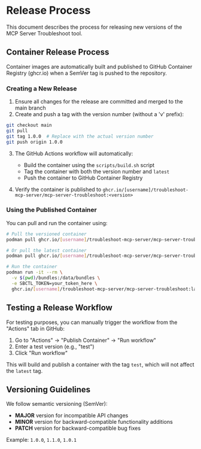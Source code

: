 # Release Process

This document describes the process for releasing new versions of the MCP Server Troubleshoot tool.

## Container Release Process

Container images are automatically built and published to GitHub Container Registry (ghcr.io) when a SemVer tag is pushed to the repository.

### Creating a New Release

1. Ensure all changes for the release are committed and merged to the main branch
2. Create and push a tag with the version number (without a 'v' prefix):

```bash
git checkout main
git pull
git tag 1.0.0  # Replace with the actual version number
git push origin 1.0.0
```

3. The GitHub Actions workflow will automatically:
   - Build the container using the `scripts/build.sh` script
   - Tag the container with both the version number and `latest`
   - Push the container to GitHub Container Registry

4. Verify the container is published to `ghcr.io/[username]/troubleshoot-mcp-server/mcp-server-troubleshoot:<version>`

### Using the Published Container

You can pull and run the container using:

```bash
# Pull the versioned container
podman pull ghcr.io/[username]/troubleshoot-mcp-server/mcp-server-troubleshoot:1.0.0

# Or pull the latest container
podman pull ghcr.io/[username]/troubleshoot-mcp-server/mcp-server-troubleshoot:latest

# Run the container
podman run -it --rm \
  -v $(pwd)/bundles:/data/bundles \
  -e SBCTL_TOKEN=your_token_here \
  ghcr.io/[username]/troubleshoot-mcp-server/mcp-server-troubleshoot:latest
```

## Testing a Release Workflow

For testing purposes, you can manually trigger the workflow from the "Actions" tab in GitHub:

1. Go to "Actions" → "Publish Container" → "Run workflow"
2. Enter a test version (e.g., "test")
3. Click "Run workflow"

This will build and publish a container with the tag `test`, which will not affect the `latest` tag.

## Versioning Guidelines

We follow semantic versioning (SemVer):

- **MAJOR** version for incompatible API changes
- **MINOR** version for backward-compatible functionality additions
- **PATCH** version for backward-compatible bug fixes

Example: `1.0.0`, `1.1.0`, `1.0.1`